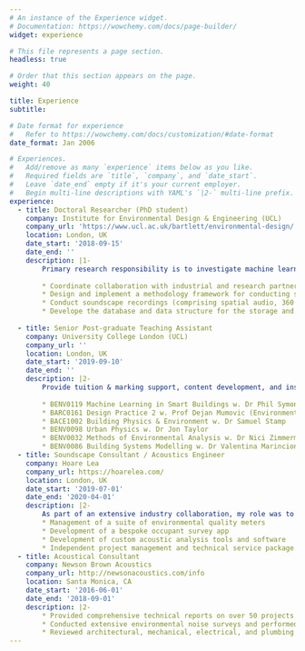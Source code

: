 ```yaml
---
# An instance of the Experience widget.
# Documentation: https://wowchemy.com/docs/page-builder/
widget: experience

# This file represents a page section.
headless: true

# Order that this section appears on the page.
weight: 40

title: Experience
subtitle:

# Date format for experience
#   Refer to https://wowchemy.com/docs/customization/#date-format
date_format: Jan 2006

# Experiences.
#   Add/remove as many `experience` items below as you like.
#   Required fields are `title`, `company`, and `date_start`.
#   Leave `date_end` empty if it's your current employer.
#   Begin multi-line descriptions with YAML's `|2-` multi-line prefix.
experience:
  - title: Doctoral Researcher (PhD student)
    company: Institute for Environmental Design & Engineering (UCL)
    company_url: 'https://www.ucl.ac.uk/bartlett/environmental-design/'
    location: London, UK
    date_start: '2018-09-15'
    date_end: ''
    description: |1-
        Primary research responsibility is to investigate machine learning and regression modelling of soundscapes based on acoustical and non-acoustical factors. As a team member on the SSID project group, practical responsibilities include:
        
        * Coordinate collaboration with industrial and research partners to promote the implementation of Soundscape in practice
        * Design and implement a methodology framework for conducting soundscape assessments for use in research across the world
        * Conduct soundscape recordings (comprising spatial audio, 360 degree video, sound level meter measurements, and in-depth questionnaires) at 40+ locations around the UK, US and Europe
        * Develope the database and data structure for the storage and publication of a large-scale soundscape recording database.
        
  - title: Senior Post-graduate Teaching Assistant
    company: University College London (UCL)
    company_url: ''
    location: London, UK
    date_start: '2019-09-10'
    date_end: ''
    description: |2-
        Provide tuition & marking support, content development, and instruct students for the following courses:
              
        * BENV0119 Machine Learning in Smart Buildings w. Dr Phil Symonds (syllabus development, lecture and tutorial writing, ML and Python support)
        * BARC0161 Design Practice 2 w. Prof Dejan Mumovic (Environmental Tutor in HVAC acoustics, lecture and tutorial writing, building design guidance)
        * BACE1002 Building Physics & Environment w. Dr Samuel Stamp
        * BENV0098 Urban Physics w. Dr Jon Taylor
        * BENV0032 Methods of Environmental Analysis w. Dr Nici Zimmermann (statistics tutorials)
        * BENV0086 Building Systems Modelling w. Dr Valentina Marincioni (general Python programming support)
  - title: Soundscape Consultant / Acoustics Engineer
    company: Hoare Lea
    company_url: https://hoarelea.com/
    location: London, UK
    date_start: '2019-07-01'
    date_end: '2020-04-01'
    description: |2-
        As part of an extensive industry collaboration, my role was to provide leading edge insights from modern research on soundscapes and sound perception to better inform the design of the built environment. I also lead the development of a unique and innovative method for assessing the sound experience of building occupants and worked toward designing a comprehensive soundscape rating metric. This project required:
        * Management of a suite of environmental quality meters
        * Development of a bespoke occupant survey app
        * Development of custom acoustic analysis tools and software
        * Independent project management and technical service package development
  - title: Acoustical Consultant
    company: Newson Brown Acoustics
    company_url: http://newsonacoustics.com/info
    location: Santa Monica, CA
    date_start: '2016-06-01'
    date_end: '2018-09-01'
    description: |2-
        * Provided comprehensive technical reports on over 50 projects to architects, engineers, and contractors detailing acoustical recommendations throughout the process of building design
        * Conducted extensive environmental noise surveys and performed detailed building envelope noise intrusion calculations
        * Reviewed architectural, mechanical, electrical, and plumbing drawings to identify and address potential noise issues
---
```

